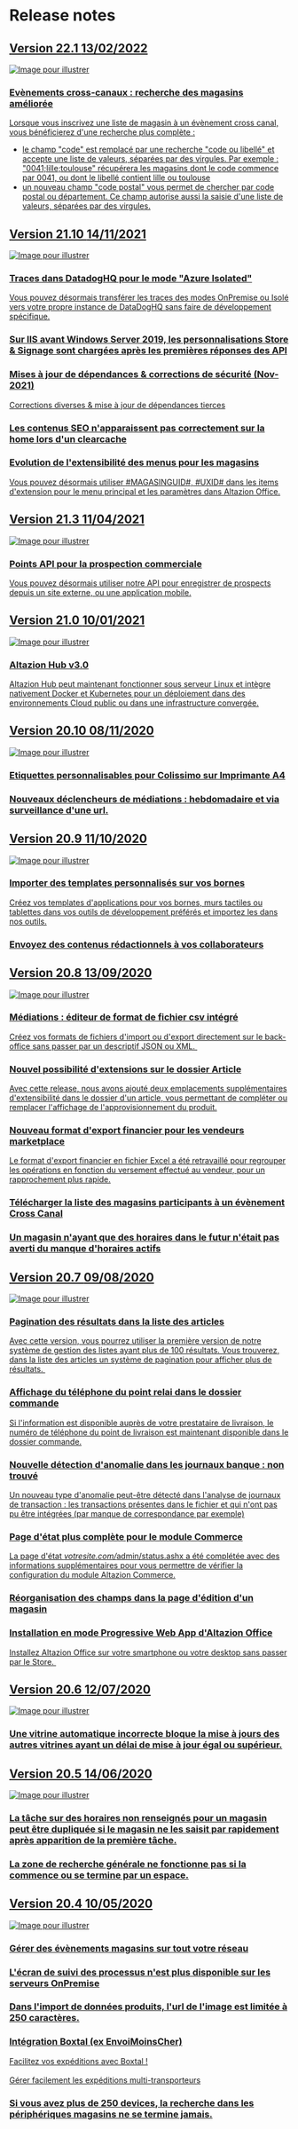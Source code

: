 <div class='releaseNotesGlobal'>
<h1>Release notes</h1>
<a href='22_1.html'>
<div class='release'>
<div class='titreEtDate'>
<div class='version'><h2>Version 22.1 <span class='dateSortie'>13/02/2022</span></h2></div>
</div>
<div class='descripEtImage'>
<img src='https://altazion.blob.core.windows.net/public/roadmap/noimageforrelease.png' class='imageEnAvant' alt='Image pour illustrer' />
<div class='lesItems'>
<div class='item'>
<h3>Evènements cross-canaux : recherche des magasins améliorée</h3>
<div>Lorsque vous inscrivez une liste de magasin à un évènement cross canal, vous bénéficierez d'une recherche plus complète : </div><div><ul><li>le champ &quot;code&quot; est remplacé par une recherche &quot;code ou libellé&quot; et accepte une liste de valeurs, séparées par des virgules. Par exemple : &quot;0041;lille;toulouse&quot; récupérera les magasins dont le code commence par 0041, ou dont le libellé contient lille ou toulouse </li><li>un nouveau champ &quot;code postal&quot; vous permet de chercher par code postal ou département. Ce champ autorise aussi la saisie d'une liste de valeurs, séparées par des virgules. </li> </ul> </div>
</div>
</div>
</div>
</div>
</a>
<a href='21_10.html'>
<div class='release'>
<div class='titreEtDate'>
<div class='version'><h2>Version 21.10 <span class='dateSortie'>14/11/2021</span></h2></div>
</div>
<div class='descripEtImage'>
<img src='https://altazion.blob.core.windows.net/public/roadmap/noimageforrelease.png' class='imageEnAvant' alt='Image pour illustrer' />
<div class='lesItems'>
<div class='item'>
<h3>Traces dans DatadogHQ pour le mode "Azure Isolated"</h3>
<div>Vous pouvez désormais transférer les traces des modes OnPremise ou Isolé vers votre propre instance de DataDogHQ sans faire de développement spécifique. </div>
</div>
<div class='item'>
<h3>Sur IIS avant Windows Server 2019, les personnalisations Store & Signage sont chargées après les premières réponses des API</h3>
</div>
<div class='item'>
<h3>Mises à jour de dépendances & corrections de sécurité (Nov-2021)</h3>
<div>Corrections diverses &amp; mise à jour de dépendances tierces </div>
</div>
<div class='item'>
<h3>Les contenus SEO n'apparaissent pas correctement sur la home lors d'un clearcache</h3>
</div>
<div class='item'>
<h3>Evolution de l'extensibilité des menus pour les magasins</h3>
<div>Vous pouvez désormais utiliser #MAGASINGUID#, #UXID# dans les items d'extension pour le menu principal et les paramètres dans Altazion Office. </div>
</div>
</div>
</div>
</div>
</a>
<a href='21_3.html'>
<div class='release'>
<div class='titreEtDate'>
<div class='version'><h2>Version 21.3 <span class='dateSortie'>11/04/2021</span></h2></div>
</div>
<div class='descripEtImage'>
<img src='https://altazion.blob.core.windows.net/public/roadmap/noimageforrelease.png' class='imageEnAvant' alt='Image pour illustrer' />
<div class='lesItems'>
<div class='item'>
<h3>Points API pour la prospection commerciale</h3>
<div>Vous pouvez désormais utiliser notre API pour enregistrer de prospects depuis un site externe, ou une application mobile.</div>
</div>
</div>
</div>
</div>
</a>
<a href='21_0.html'>
<div class='release'>
<div class='titreEtDate'>
<div class='version'><h2>Version 21.0 <span class='dateSortie'>10/01/2021</span></h2></div>
</div>
<div class='descripEtImage'>
<img src='https://altazion.blob.core.windows.net/public/roadmap/noimageforrelease.png' class='imageEnAvant' alt='Image pour illustrer' />
<div class='lesItems'>
<div class='item'>
<h3>Altazion Hub v3.0</h3>
<div>Altazion Hub peut maintenant fonctionner sous serveur Linux et intègre nativement Docker et Kubernetes pour un déploiement dans des environnements Cloud public ou dans une infrastructure convergée.</div>
</div>
</div>
</div>
</div>
</a>
<a href='20_10.html'>
<div class='release'>
<div class='titreEtDate'>
<div class='version'><h2>Version 20.10 <span class='dateSortie'>08/11/2020</span></h2></div>
</div>
<div class='descripEtImage'>
<img src='https://altazion.blob.core.windows.net/public/roadmap/20-10-etiquette-socol.png' class='imageEnAvant' alt='Image pour illustrer' />
<div class='lesItems'>
<div class='item highlight'>
<h3>Etiquettes personnalisables pour Colissimo sur Imprimante A4</h3>
</div>
<div class='item highlight'>
<h3>Nouveaux déclencheurs de médiations : hebdomadaire et via surveillance d'une url.</h3>
</div>
</div>
</div>
</div>
</a>
<a href='20_9.html'>
<div class='release'>
<div class='titreEtDate'>
<div class='version'><h2>Version 20.9 <span class='dateSortie'>11/10/2020</span></h2></div>
</div>
<div class='descripEtImage'>
<img src='https://altazion.blob.core.windows.net/public/roadmap/noimageforrelease.png' class='imageEnAvant' alt='Image pour illustrer' />
<div class='lesItems'>
<div class='item'>
<h3>Importer des templates personnalisés sur vos bornes</h3>
<div>Créez vos templates d'applications pour vos bornes, murs tactiles ou tablettes dans vos outils de développement préférés et importez les dans nos outils.</div>
</div>
<div class='item'>
<h3>Envoyez des contenus rédactionnels à vos collaborateurs</h3>
</div>
</div>
</div>
</div>
</a>
<a href='20_8.html'>
<div class='release'>
<div class='titreEtDate'>
<div class='version'><h2>Version 20.8 <span class='dateSortie'>13/09/2020</span></h2></div>
</div>
<div class='descripEtImage'>
<img src='https://altazion.blob.core.windows.net/public/roadmap/20-8-editeur-fichiers.png' class='imageEnAvant' alt='Image pour illustrer' />
<div class='lesItems'>
<div class='item highlight'>
<h3>Médiations : éditeur de format de fichier csv intégré</h3>
<div>Créez vos formats de fichiers d'import ou d'export directement sur le back-office sans passer par un descriptif JSON ou XML.&nbsp;</div>
</div>
<div class='item'>
<h3>Nouvel possibilité d'extensions sur le dossier Article</h3>
<div>Avec cette release, nous avons ajouté deux emplacements supplémentaires d'extensibilité dans le dossier d'un article, vous permettant de compléter ou remplacer l'affichage de l'approvisionnement du produit.</div>
</div>
<div class='item'>
<h3>Nouveau format d'export financier pour les vendeurs marketplace</h3>
<div>Le format d'export financier en fichier Excel a été retravaillé pour regrouper les opérations en fonction du versement effectué au vendeur, pour un rapprochement plus rapide.</div>
</div>
<div class='item'>
<h3>Télécharger la liste des magasins participants à un évènement Cross Canal</h3>
</div>
<div class='item'>
<h3>Un magasin n'ayant que des horaires dans le futur n'était pas averti du manque d'horaires actifs</h3>
</div>
</div>
</div>
</div>
</a>
<a href='20_7.html'>
<div class='release'>
<div class='titreEtDate'>
<div class='version'><h2>Version 20.7 <span class='dateSortie'>09/08/2020</span></h2></div>
</div>
<div class='descripEtImage'>
<img src='https://altazion.blob.core.windows.net/public/roadmap/20-7-pagination.png' class='imageEnAvant' alt='Image pour illustrer' />
<div class='lesItems'>
<div class='item highlight'>
<h3>Pagination des résultats dans la liste des articles</h3>
<div>Avec cette version, vous pourrez utiliser la première version de notre système de gestion des listes ayant plus de 100 résultats. Vous trouverez, dans la liste des articles un système de pagination pour afficher plus de résultats.&nbsp;</div>
</div>
<div class='item'>
<h3>Affichage du téléphone du point relai dans le dossier commande</h3>
<div>Si l'information est disponible auprès de votre prestataire de livraison, le numéro de téléphone du point de livraison est maintenant disponible dans le dossier commande.</div>
</div>
<div class='item'>
<h3>Nouvelle détection d'anomalie dans les journaux banque : non trouvé</h3>
<div>Un nouveau type d'anomalie peut-être détecté dans l'analyse de journaux de transaction : les transactions présentes dans le fichier et qui n'ont pas pu être intégrées (par manque de correspondance par exemple)</div>
</div>
<div class='item'>
<h3>Page d'état plus complète pour le module Commerce</h3>
<div>La page d'état <i>votresite.com/</i>admin/status.ashx a été complétée avec des informations supplémentaires pour vous permettre de vérifier la configuration du module Altazion Commerce.</div>
</div>
<div class='item'>
<h3>Réorganisation des champs dans la page d'édition d'un magasin</h3>
</div>
<div class='item'>
<h3>Installation en mode Progressive Web App d'Altazion Office</h3>
<div>Installez Altazion Office sur votre smartphone ou votre desktop sans passer par le Store.&nbsp;</div>
</div>
</div>
</div>
</div>
</a>
<a href='20_6.html'>
<div class='release'>
<div class='titreEtDate'>
<div class='version'><h2>Version 20.6 <span class='dateSortie'>12/07/2020</span></h2></div>
</div>
<div class='descripEtImage'>
<img src='https://altazion.blob.core.windows.net/public/roadmap/noimageforrelease.png' class='imageEnAvant' alt='Image pour illustrer' />
<div class='lesItems'>
<div class='item'>
<h3>Une vitrine automatique incorrecte bloque la mise à jours des autres vitrines ayant un délai de mise à jour égal ou supérieur.</h3>
</div>
</div>
</div>
</div>
</a>
<a href='20_5.html'>
<div class='release'>
<div class='titreEtDate'>
<div class='version'><h2>Version 20.5 <span class='dateSortie'>14/06/2020</span></h2></div>
</div>
<div class='descripEtImage'>
<img src='https://altazion.blob.core.windows.net/public/roadmap/noimageforrelease.png' class='imageEnAvant' alt='Image pour illustrer' />
<div class='lesItems'>
<div class='item'>
<h3>La tâche sur des horaires non renseignés pour un magasin peut être dupliquée si le magasin ne les saisit par rapidement après apparition de la première tâche.</h3>
</div>
<div class='item'>
<h3>La zone de recherche générale ne fonctionne pas si la commence ou se termine par un espace.</h3>
</div>
</div>
</div>
</div>
</a>
<a href='20_4.html'>
<div class='release'>
<div class='titreEtDate'>
<div class='version'><h2>Version 20.4 <span class='dateSortie'>10/05/2020</span></h2></div>
</div>
<div class='descripEtImage'>
<img src='https://altazion.blob.core.windows.net/public/roadmap/noimageforrelease.png' class='imageEnAvant' alt='Image pour illustrer' />
<div class='lesItems'>
<div class='item highlight'>
<h3>Gérer des évènements magasins sur tout votre réseau</h3>
</div>
<div class='item'>
<h3>L'écran de suivi des processus n'est plus disponible sur les serveurs OnPremise</h3>
</div>
<div class='item'>
<h3>Dans l'import de données produits, l'url de l'image est limitée à 250 caractères.</h3>
</div>
<div class='item'>
<h3>Intégration Boxtal (ex EnvoiMoinsCher) </h3>
<div>Facilitez vos expéditions avec Boxtal !</div><div><br></div><div>Gérer facilement les expéditions multi-transporteurs</div>
</div>
<div class='item'>
<h3>Si vous avez plus de 250 devices, la recherche dans les périphériques magasins ne se termine jamais.</h3>
</div>
</div>
</div>
</div>
</a>
</div>

